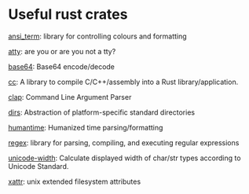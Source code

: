 # Useful rust crates

[ansi_term](https://crates.io/crates/ansi_term): library for controlling colours and formatting

[atty](https://crates.io/crates/atty): are you or are you not a tty?

[base64](https://crates.io/crates/base64): Base64 encode/decode

[cc](https://crates.io/crates/cc): A library to compile C/C++/assembly into a Rust library/application.

[clap](https://crates.io/crates/clap): Command Line Argument Parser

[dirs](https://crates.io/crates/dirs): Abstraction of platform-specific standard directories

[humantime](https://crates.io/crates/humantime): Humanized time parsing/formatting

[regex](https://crates.io/crates/regex): library for parsing, compiling, and executing regular expressions

[unicode-width](https://crates.io/crates/unicode-width): Calculate displayed width of char/str types according to Unicode Standard.

[xattr](https://crates.io/crates/xattr): unix extended filesystem attributes

